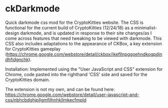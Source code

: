 # ckDarkmode
Quick darkmode css mod for the CryptoKitties website. The CSS is functional for the current build of CryptoKitties (12/24/18) 
as a minimalist-design darkmode, and is updated in response to their site changes/as I come across features that need tweaking to be
viewed with darkmode. This CSS also includes adaptations to the appearance of CKBox, a key extension for CryptoKitties gameplay (https://chrome.google.com/webstore/detail/ckbox/jkefllnpggoehndkogpdjndhfidgnchk). 


Installation:
Implemented using the "User JavaScript and CSS" extension for Chrome, code pasted into the righthand 'CSS' side 
and saved for the CryptoKitties domain.

The extension is not my own, and can be found here:
https://chrome.google.com/webstore/detail/user-javascript-and-css/nbhcbdghjpllgmfilhnhkllmkecfmpld

